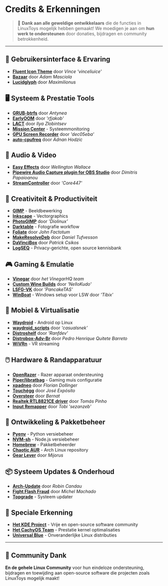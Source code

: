 # Credits & Erkenningen

> 💙 **Dank aan alle geweldige ontwikkelaars** die de functies in LinuxToys mogelijk hebben gemaakt! We moedigen je aan om **hun werk te ondersteunen** door donaties, bijdragen en community betrokkenheid.

---

## 🎨 Gebruikersinterface & Ervaring

- **[Fluent Icon Theme](https://github.com/vinceliuice/Fluent-icon-theme)** door *Vince 'vinceliuice'*
- **[Bazaar](https://github.com/kolunmi/bazaar)** door *Adam Masciola*
- **[Lucidglyph](https://github.com/maximilionus/lucidglyph/tree/v0.11.0)** door *Maximilionus*

## 🖥️ Systeem & Prestatie Tools

- **[GRUB-btrfs](https://github.com/Antynea/grub-btrfs)** door *Antynea*
- **[EarlyOOM](https://github.com/rfjakob/earlyoom)** door *'rfjakob'*
- **[LACT](https://github.com/ilya-zlobintsev/LACT)** door *Ilya Zlobintsev*
- **[Mission Center](https://missioncenter.io)** - Systeemmonitoring
- **[GPU Screen Recorder](https://git.dec05eba.com/?p=about)** door *'dec05eba'*
- **[auto-cpufreq](https://github.com/AdnanHodzic/auto-cpufreq)** door *Adnan Hodzic*

## 🎵 Audio & Video

- **[Easy Effects](https://github.com/wwmm/easyeffects)** door *Wellington Wallace*
- **[Pipewire Audio Capture plugin for OBS Studio](https://github.com/dimtpap/obs-pipewire-audio-capture)** door *Dimitris Papaioanou*
- **[StreamController](https://github.com/StreamController/StreamController)** door *'Core447'*

## 🎨 Creativiteit & Productiviteit

- **[GIMP](https://www.gimp.org)** - Beeldbewerking
- **[Inkscape](https://inkscape.org)** - Vectorgraphics
- **[PhotoGIMP](https://github.com/Diolinux/PhotoGIMP)** door *'Diolinux'*
- **[Darktable](https://www.darktable.org)** - Fotografie workflow
- **[Foliate](https://johnfactotum.github.io/foliate)** door *John Factotum*
- **[MakeResolveDeb](https://www.danieltufvesson.com/makeresolvedeb)** door *Daniel Tufvesson*
- **[DaVinciBox](https://github.com/zelikos/davincibox)** door *Patrick Csikos*
- **[LogSEQ](https://logseq.com)** - Privacy-gerichte, open source kennisbank

## 🎮 Gaming & Emulatie

- **[Vinegar](https://vinegarhq.org/Home/index.html)** door *het VinegarHQ team*
- **[Custom Wine Builds](https://github.com/NelloKudo/WineBuilder)** door *'NelloKudo'*
- **[LSFG-VK](https://github.com/PancakeTAS/lsfg-vk)** door *'PancakeTAS'*
- **[WinBoat](https://github.com/TibixDev/winboat)** - Windows setup voor LSW door *'Tibix'*

## 📱 Mobiel & Virtualisatie

- **[Waydroid](https://waydro.id/)** - Android op Linux
- **[waydroid_scripts](https://github.com/casualsnek/waydroid_script)** door *'casualsnek'*
- **[Distroshelf](https://github.com/ranfdev/DistroShelf)** door *'Ranfdev'*
- **[Distrobox-Adv-Br](https://github.com/pedrohqb/distrobox-adv-br)** door *Pedro Henrique Quitete Barreto*
- **[WiVRn](https://github.com/WiVRn)** - VR streaming

## 🖱️ Hardware & Randapparatuur

- **[OpenRazer](https://openrazer.github.io)** - Razer apparaat ondersteuning
- **[Piper/libratbag](https://github.com/libratbag/piper)** - Gaming muis configuratie
- **[xpadneo](https://github.com/atar-axis/xpadneo)** door *Florian Dollinger*
- **[Touchégg](https://github.com/JoseExposito/touchegg)** door *José Expósito*
- **[Oversteer](https://github.com/berarma/oversteer)** door *Bernat*
- **[Realtek RTL8821CE driver](https://github.com/tomaspinho/rtl8821ce)** door *Tomás Pinho*
- **[Input Remapper](https://github.com/sezanzeb/input-remapper)** door *Tobi 'sezanzeb'*

## 🔧 Ontwikkeling & Pakketbeheer

- **[Pyenv](https://github.com/pyenv)** - Python versiebeheer
- **[NVM-sh](https://github.com/nvm-sh)** - Node.js versiebeheer
- **[Homebrew](https://brew.sh/)** - Pakketbeheerder
- **[Chaotic AUR](https://aur.chaotic.cx/)** - Arch Linux repository
- **[Gear Lever](https://github.com/mijorus/gearlever)** door *Mijorus*

## 📦 Systeem Updates & Onderhoud

- **[Arch-Update](https://github.com/Antiz96/arch-update)** door *Robin Candau*
- **[Fight Flash Fraud](https://github.com/AltraMayor/f3)** door *Michel Machado*
- **[Topgrade](https://github.com/topgrade-rs/topgrade)** - Systeem updater

## 🌟 Speciale Erkenning

- **[Het KDE Project](https://kde.org)** - Vrije en open-source software community
- **[Het CachyOS Team](https://github.com/CachyOS/linux-cachyos)** - Prestatie kernel optimalisaties
- **[Universal Blue](https://universal-blue.org)** - Onveranderlijke Linux distributies

---

## 🙏 Community Dank

**En de gehele Linux Community** voor hun eindeloze ondersteuning, bijdragen en toewijding aan open-source software die projecten zoals LinuxToys mogelijk maakt!
